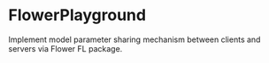 # FlowerPlayground
Implement model parameter sharing mechanism between clients and servers via Flower FL package.
